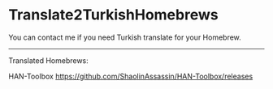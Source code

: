 # Translate2TurkishHomebrews
You can contact me if you need Turkish translate for your Homebrew.


------------------------------------------------------------------
Translated Homebrews:

HAN-Toolbox
https://github.com/ShaolinAssassin/HAN-Toolbox/releases
